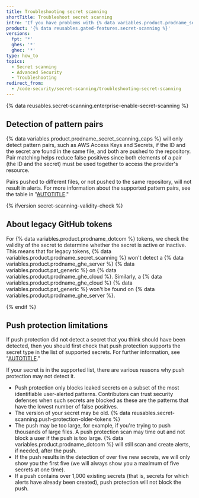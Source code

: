 ```yaml
---
title: Troubleshooting secret scanning
shortTitle: Troubleshoot secret scanning
intro: 'If you have problems with {% data variables.product.prodname_secret_scanning %}, you can use these tips to help resolve issues.'
product: '{% data reusables.gated-features.secret-scanning %}'
versions:
  fpt: '*'
  ghes: '*'
  ghec: '*'
type: how_to
topics:
  - Secret scanning
  - Advanced Security
  - Troubleshooting
redirect_from:
  - /code-security/secret-scanning/troubleshooting-secret-scanning
---
```


{% data reusables.secret-scanning.enterprise-enable-secret-scanning %}

## Detection of pattern pairs

{% data variables.product.prodname_secret_scanning_caps %} will only detect pattern pairs, such as AWS Access Keys and Secrets, if the ID and the secret are found in the same file, and both are pushed to the repository. Pair matching helps reduce false positives since both elements of a pair (the ID and the secret) must be used together to access the provider's resource.

Pairs pushed to different files, or not pushed to the same repository, will not result in alerts. For more information about the supported pattern pairs, see the table in "[AUTOTITLE](/code-security/secret-scanning/secret-scanning-patterns)."

{% ifversion secret-scanning-validity-check %}

## About legacy GitHub tokens

For {% data variables.product.prodname_dotcom %} tokens, we check the validity of the secret to determine whether the secret is active or inactive. This means that for legacy tokens, {% data variables.product.prodname_secret_scanning %} won't detect a {% data variables.product.prodname_ghe_server %} {% data variables.product.pat_generic %} on {% data variables.product.prodname_ghe_cloud %}. Similarly, a {% data variables.product.prodname_ghe_cloud %} {% data variables.product.pat_generic %} won't be found on {% data variables.product.prodname_ghe_server %}.

{% endif %}

## Push protection limitations

If push protection did not detect a secret that you think should have been detected, then you should first check that push protection supports the secret type in the list of supported secrets. For further information, see "[AUTOTITLE](/code-security/secret-scanning/secret-scanning-patterns#supported-secrets)."

If your secret is in the supported list, there are various reasons why push protection may not detect it.

* Push protection only blocks leaked secrets on a subset of the most identifiable user-alerted patterns. Contributors can trust security defenses when such secrets are blocked as these are the patterns that have the lowest number of false positives.
* The version of your secret may be old. {% data reusables.secret-scanning.push-protection-older-tokens %}
* The push may be too large, for example, if you're trying to push thousands of large files. A push protection scan may time out and not block a user if the push is too large. {% data variables.product.prodname_dotcom %} will still scan and create alerts, if needed, after the push.
* If the push results in the detection of over five new secrets, we will only show you the first five (we will always show you a maximum of five secrets at one time).
* If a push contains over 1,000 existing secrets (that is, secrets for which alerts have already been created), push protection will not block the push.
